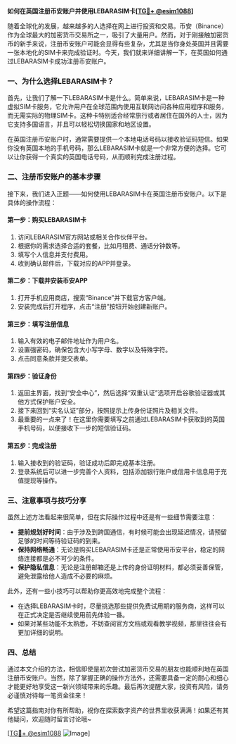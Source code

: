 **如何在英国注册币安账户并使用LEBARASIM卡[[TG💪+ @esim1088](https://t.me/s/esim1088)]**

随着全球化的发展，越来越多的人选择在网上进行投资和交易。币安（Binance）作为全球最大的加密货币交易所之一，吸引了大量用户。然而，对于刚接触加密货币的新手来说，注册币安账户可能会显得有些复杂，尤其是当你身处英国并且需要一张本地化的SIM卡来完成验证时。今天，我们就来详细讲解一下，在英国如何通过LEBARASIM卡成功注册币安账户。

### 一、为什么选择LEBARASIM卡？

首先，让我们了解一下LEBARASIM卡是什么。简单来说，LEBARASIM卡是一种虚拟SIM卡服务，它允许用户在全球范围内使用互联网访问各种应用程序和服务，而无需实际的物理SIM卡。这种卡特别适合经常旅行或者居住在国外的人士，因为它支持多国语言，并且可以轻松切换国家和地区设置。

在英国注册币安账户时，通常需要提供一个本地电话号码以接收验证码短信。如果你没有英国本地的手机号码，那么LEBARASIM卡就是一个非常方便的选择。它可以让你获得一个真实的英国电话号码，从而顺利完成注册过程。

### 二、注册币安账户的基本步骤

接下来，我们进入正题——如何使用LEBARASIM卡在英国注册币安账户。以下是具体的操作流程：

#### 第一步：购买LEBARASIM卡

1. 访问LEBARASIM官方网站或相关合作伙伴平台。
2. 根据你的需求选择合适的套餐，比如月租费、通话分钟数等。
3. 填写个人信息并支付费用。
4. 收到确认邮件后，下载对应的APP并登录。

#### 第二步：下载并安装币安APP

1. 打开手机应用商店，搜索“Binance”并下载官方客户端。
2. 安装完成后打开程序，点击“注册”按钮开始创建新账户。

#### 第三步：填写注册信息

1. 输入有效的电子邮件地址作为用户名。
2. 设置强密码，确保包含大小写字母、数字以及特殊字符。
3. 点击同意条款并提交表单。

#### 第四步：验证身份

1. 返回主界面，找到“安全中心”，然后选择“双重认证”选项开启谷歌验证器或其他方式保护账户安全。
2. 接下来回到“实名认证”部分，按照提示上传身份证照片及相关文件。
3. 最重要的一点来了！在这里你需要填写之前通过LEBARASIM卡获取到的英国手机号码，以便接收下一步的短信验证码。

#### 第五步：完成注册

1. 输入接收到的验证码，验证成功后即完成基本注册。
2. 登录系统后可以进一步完善个人资料，包括添加银行账户或信用卡信息用于充值提现等操作。

### 三、注意事项与技巧分享

虽然上述方法看起来很简单，但在实际操作过程中还是有一些细节需要注意：

- **提前规划好时间**：由于涉及到跨国通信，有时候可能会出现延迟情况，请预留足够的时间等待验证码的到来。
- **保持网络畅通**：无论是购买LEBARASIM卡还是正常使用币安平台，稳定的网络连接都是必不可少的条件。
- **保护隐私信息**：无论是注册邮箱还是上传的身份证明材料，都必须妥善保管，避免泄露给他人造成不必要的麻烦。

此外，还有一些小技巧可以帮助你更高效地完成整个流程：

- 在选择LEBARASIM卡时，尽量挑选那些提供免费试用期的服务商，这样可以在正式决定是否继续使用前先体验一番。
- 如果对某些功能不太熟悉，不妨查阅官方文档或观看教学视频，那里往往会有更加详细的说明。

### 四、总结

通过本文介绍的方法，相信即使是初次尝试加密货币交易的朋友也能顺利地在英国注册币安账户。当然，除了掌握正确的操作方法外，还需要具备一定的耐心和细心才能更好地享受这一新兴领域带来的乐趣。最后再次提醒大家，投资有风险，请务必谨慎对待每一笔资金往来！

希望这篇指南对你有所帮助，祝你在探索数字资产的世界里收获满满！如果还有其他疑问，欢迎随时留言讨论哦~

[[TG💪+ @esim1088](https://t.me/s/esim1088) ![Image](https://i.postimg.cc/4NQfJmqS/Snipaste-2025-05-13-00-14-12.png)]